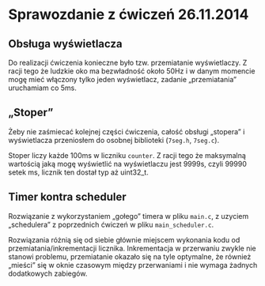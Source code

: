 Sprawozdanie z ćwiczeń 26.11.2014
=================================

## Obsługa wyświetlacza
Do realizacji ćwiczenia konieczne było tzw. przemiatanie wyświetlaczy.
Z racji tego że ludzkie oko ma bezwładność około 50Hz i w danym momencie mogę mieć włączony tylko jeden wyświetlacz, zadanie „przemiatania” uruchamiam co 5ms.

## „Stoper”
Żeby nie zaśmiecać kolejnej części ćwiczenia, całość obsługi „stopera” i wyświetlacza przeniosłem do osobnej biblioteki (`7seg.h`, `7seg.c`).

Stoper liczy każde 100ms w liczniku `counter`. Z racji tego że maksymalną wartością jaką mogę wyświetlić na wyświetlaczu jest 9999s, czyli 99990 setek ms, licznik ten dostał typ aż uint32_t.

## Timer kontra scheduler
Rozwiązanie z wykorzystaniem „gołego” timera w pliku `main.c`, z uzyciem „schedulera” z poprzednich ćwiczeń w pliku `main_scheduler.c`.

Rozwiązania różnią się od siebie głównie miejscem wykonania kodu od przemiatania/inkrementacji licznika.
Inkrementacja w przerwaniu zwykle nie stanowi problemu, przemiatanie okazało się na tyle optymalne, że również „mieści” się w oknie czasowym między przerwaniami i nie wymaga żadnych dodatkowych zabiegów.
